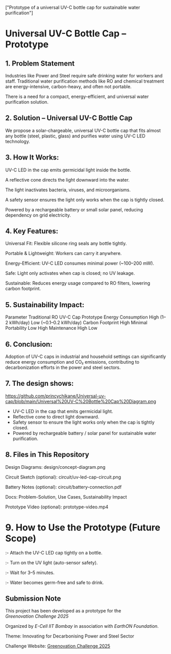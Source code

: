 
["Prototype of a universal UV-C bottle cap for sustainable water purification"]
# Universal UV-C Bottle Cap – Prototype
## 1. Problem Statement

Industries like Power and Steel require safe drinking water for workers and staff. Traditional water purification methods like RO and chemical treatment are energy-intensive, carbon-heavy, and often not portable.

There is a need for a compact, energy-efficient, and universal water purification solution.

## 2. Solution – Universal UV-C Bottle Cap

We propose a solar-chargeable, universal UV-C bottle cap that fits almost any bottle (steel, plastic, glass) and purifies water using UV-C LED technology.

 ## 3. How It Works:

UV-C LED in the cap emits germicidal light inside the bottle.

A reflective cone directs the light downward into the water.

The light inactivates bacteria, viruses, and microorganisms.

A safety sensor ensures the light only works when the cap is tightly closed.

Powered by a rechargeable battery or small solar panel, reducing dependency on grid electricity.

## 4. Key Features:

Universal Fit: Flexible silicone ring seals any bottle tightly.

Portable & Lightweight: Workers can carry it anywhere.

Energy-Efficient: UV-C LED consumes minimal power (~100–200 mW).

Safe: Light only activates when cap is closed; no UV leakage.

Sustainable: Reduces energy usage compared to RO filters, lowering carbon footprint.

## 5. Sustainability Impact:
Parameter	Traditional RO	UV-C Cap Prototype
Energy Consumption	High (1–2 kWh/day)	Low (~0.1–0.2 kWh/day)
Carbon Footprint	High	Minimal
Portability	Low	High
Maintenance	High	Low

## 6. Conclusion:
Adoption of UV-C caps in industrial and household settings can significantly reduce energy consumption and CO₂ emissions, contributing to decarbonization efforts in the power and steel sectors.

## 7. The design shows:
https://github.com/princychikane/Universal-uv-cap/blob/main/Universal%20UV-C%20Bottle%20Cap%20Diagram.png

- UV-C LED in the cap that emits germicidal light.  
- Reflective cone to direct light downward.  
- Safety sensor to ensure the light works only when the cap is tightly closed.  
- Powered by rechargeable battery / solar panel for sustainable water purification.

## 8. Files in This Repository

Design Diagrams: design/concept-diagram.png

Circuit Sketch (optional): circuit/uv-led-cap-circuit.png

Battery Notes (optional): circuit/battery-connection.pdf

Docs: Problem-Solution, Use Cases, Sustainability Impact

Prototype Video (optional): prototype-video.mp4
# 9. How to Use the Prototype (Future Scope)

:- Attach the UV-C LED cap tightly on a bottle.

:- Turn on the UV light (auto-sensor safety).

:- Wait for 3–5 minutes.

:- Water becomes germ-free and safe to drink.


## Submission Note  

This project has been developed as a prototype for the  
*Greenovation Challenge 2025*  

Organized by *E-Cell IIT Bombay* in association with *EarthON Foundation*.  

Theme: Innovating for Decarbonising Power and Steel Sector  

Challenge Website: [Greenovation Challenge 2025](https://ecell.in/links/4OnvyY)



